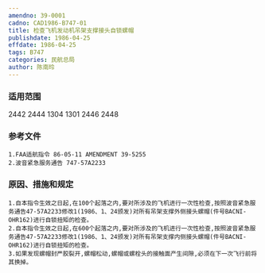 ```yaml
---
amendno: 39-0001
cadno: CAD1986-B747-01
title: 检查飞机发动机吊架支撑接头自锁螺帽
publishdate: 1986-04-25
effdate: 1986-04-25
tags: B747
categories: 民航总局
author: 陈南玲
---
```


### 适用范围 
2442 2444 1304 1301 2446 2448

<!--more-->
### 参考文件
    1.FAA适航指令 86-05-11 AMENDMENT 39-5255
    2.波音紧急服务通告 747-57A2233 

### 原因、措施和规定 
    1.自本指令生效之日起,在100个起落之内,要对所涉及的飞机进行一次性检查,按照波音紧急服务通告47-57A2233修改1(1986、1、24颁发)对所有吊架支撑外侧接头螺帽(件号BACNI-OHR162)进行自锁扭矩的检查。 
    2.自本指令生效之日起,在600个起落之内,要对所涉及的飞机进行一次性检查,按照波音紧急服务通告47-57A2233修改1(1986、1、24颁发)对所有吊架支撑内侧接头螺帽(件号BACNI-OHR162)进行自锁扭矩的检查。 
    3.如果发现螺帽封严胶裂开,螺帽松动,螺帽或螺栓头的接触面产生间隙,必须在下一次飞行前将其换掉。

  
